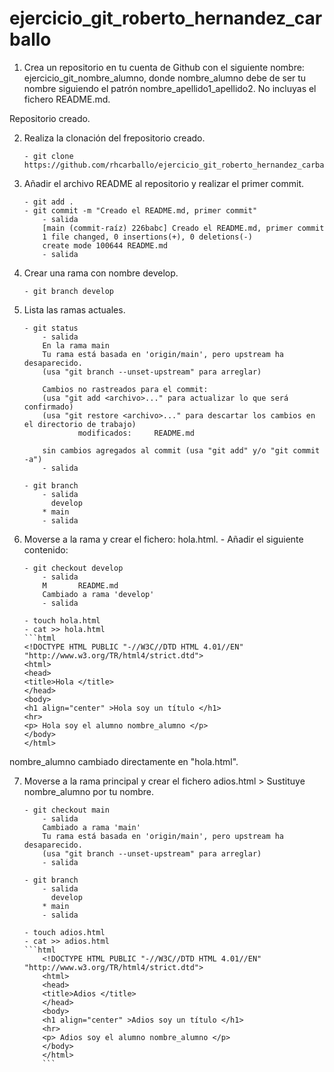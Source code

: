 # ejercicio_git_roberto_hernandez_carballo

1. Crea un repositorio en tu cuenta de Github con el siguiente nombre: ejercicio_git_nombre_alumno, donde nombre_alumno debe de ser tu nombre siguiendo el patrón nombre_apellido1_apellido2. No incluyas el fichero README.md.

Repositorio creado.

2. Realiza la clonación del frepositorio creado.

    ```code
    - git clone https://github.com/rhcarballo/ejercicio_git_roberto_hernandez_carballo
    ```

3. Añadir el archivo README al repositorio y realizar el primer commit.

    ```code
    - git add .
    - git commit -m "Creado el README.md, primer commit"
        - salida
        [main (commit-raíz) 226babc] Creado el README.md, primer commit
        1 file changed, 0 insertions(+), 0 deletions(-)
        create mode 100644 README.md
        - salida
    ```

4. Crear una rama con nombre develop.

    ```code
    - git branch develop
    ```
5. Lista las ramas actuales.

    ```code
    - git status
        - salida
        En la rama main
        Tu rama está basada en 'origin/main', pero upstream ha desaparecido.
        (usa "git branch --unset-upstream" para arreglar)

        Cambios no rastreados para el commit:
        (usa "git add <archivo>..." para actualizar lo que será confirmado)
        (usa "git restore <archivo>..." para descartar los cambios en el directorio de trabajo)
                modificados:     README.md

        sin cambios agregados al commit (usa "git add" y/o "git commit -a")
        - salida

    - git branch
        - salida
          develop
        * main
        - salida
    ```

6. Moverse a la rama y crear el fichero: hola.html. - Añadir el siguiente contenido: 

    ```code
    - git checkout develop
        - salida
        M       README.md
        Cambiado a rama 'develop'
        - salida
    
    - touch hola.html
    - cat >> hola.html
    ```html
    <!DOCTYPE HTML PUBLIC "-//W3C//DTD HTML 4.01//EN" "http://www.w3.org/TR/html4/strict.dtd">
    <html>
    <head>
    <title>Hola </title>
    </head>
    <body>
    <h1 align="center" >Hola soy un título </h1>
    <hr>
    <p> Hola soy el alumno nombre_alumno </p>
    </body>
    </html>
    ```

nombre_alumno cambiado directamente en "hola.html".

7. Moverse a la rama principal y crear el fichero adios.html > Sustituye nombre_alumno por tu nombre.

    ```code
    - git checkout main
        - salida
        Cambiado a rama 'main'
        Tu rama está basada en 'origin/main', pero upstream ha desaparecido.
        (usa "git branch --unset-upstream" para arreglar)
        - salida
    
    - git branch
        - salida
          develop
        * main
        - salida
    
    - touch adios.html
    - cat >> adios.html
    ```html
        <!DOCTYPE HTML PUBLIC "-//W3C//DTD HTML 4.01//EN" "http://www.w3.org/TR/html4/strict.dtd">
        <html>
        <head>
        <title>Adios </title>
        </head>
        <body>
        <h1 align="center" >Adios soy un título </h1>
        <hr>
        <p> Adios soy el alumno nombre_alumno </p>
        </body>
        </html>
        ```
    ```

